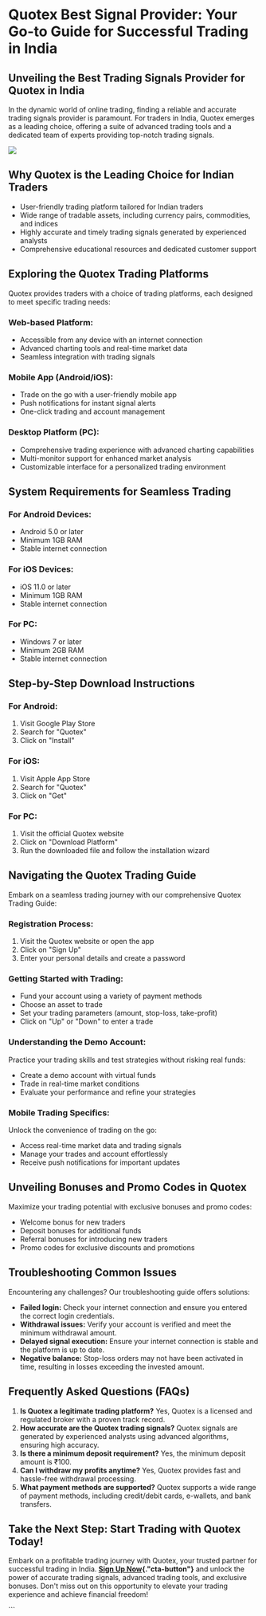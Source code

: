 # Quotex Best Signal Provider: Your Go-to Guide for Successful Trading in India

## Unveiling the Best Trading Signals Provider for Quotex in India

In the dynamic world of online trading, finding a reliable and accurate
trading signals provider is paramount. For traders in India, Quotex
emerges as a leading choice, offering a suite of advanced trading tools
and a dedicated team of experts providing top-notch trading signals.

[![](https://static.quotex.io/files/8_en/300_250.jpg)](https://traff.sbs/brokerqxsignupf)

## Why Quotex is the Leading Choice for Indian Traders

-   User-friendly trading platform tailored for Indian traders
-   Wide range of tradable assets, including currency pairs,
    commodities, and indices
-   Highly accurate and timely trading signals generated by experienced
    analysts
-   Comprehensive educational resources and dedicated customer support

## Exploring the Quotex Trading Platforms

Quotex provides traders with a choice of trading platforms, each
designed to meet specific trading needs:

### Web-based Platform:

-   Accessible from any device with an internet connection
-   Advanced charting tools and real-time market data
-   Seamless integration with trading signals

### Mobile App (Android/iOS):

-   Trade on the go with a user-friendly mobile app
-   Push notifications for instant signal alerts
-   One-click trading and account management

### Desktop Platform (PC):

-   Comprehensive trading experience with advanced charting capabilities
-   Multi-monitor support for enhanced market analysis
-   Customizable interface for a personalized trading environment

## System Requirements for Seamless Trading

### For Android Devices:

-   Android 5.0 or later
-   Minimum 1GB RAM
-   Stable internet connection

### For iOS Devices:

-   iOS 11.0 or later
-   Minimum 1GB RAM
-   Stable internet connection

### For PC:

-   Windows 7 or later
-   Minimum 2GB RAM
-   Stable internet connection

## Step-by-Step Download Instructions

### For Android:

1.  Visit Google Play Store
2.  Search for "Quotex"
3.  Click on "Install"

### For iOS:

1.  Visit Apple App Store
2.  Search for "Quotex"
3.  Click on "Get"

### For PC:

1.  Visit the official Quotex website
2.  Click on "Download Platform"
3.  Run the downloaded file and follow the installation wizard

## Navigating the Quotex Trading Guide

Embark on a seamless trading journey with our comprehensive Quotex
Trading Guide:

### Registration Process:

1.  Visit the Quotex website or open the app
2.  Click on "Sign Up"
3.  Enter your personal details and create a password

### Getting Started with Trading:

-   Fund your account using a variety of payment methods
-   Choose an asset to trade
-   Set your trading parameters (amount, stop-loss, take-profit)
-   Click on "Up" or "Down" to enter a trade

### Understanding the Demo Account:

Practice your trading skills and test strategies without risking real
funds:

-   Create a demo account with virtual funds
-   Trade in real-time market conditions
-   Evaluate your performance and refine your strategies

### Mobile Trading Specifics:

Unlock the convenience of trading on the go:

-   Access real-time market data and trading signals
-   Manage your trades and account effortlessly
-   Receive push notifications for important updates

## Unveiling Bonuses and Promo Codes in Quotex

Maximize your trading potential with exclusive bonuses and promo codes:

-   Welcome bonus for new traders
-   Deposit bonuses for additional funds
-   Referral bonuses for introducing new traders
-   Promo codes for exclusive discounts and promotions

## Troubleshooting Common Issues

Encountering any challenges? Our troubleshooting guide offers solutions:

-   **Failed login:** Check your internet connection and ensure you
    entered the correct login credentials.
-   **Withdrawal issues:** Verify your account is verified and meet the
    minimum withdrawal amount.
-   **Delayed signal execution:** Ensure your internet connection is
    stable and the platform is up to date.
-   **Negative balance:** Stop-loss orders may not have been activated
    in time, resulting in losses exceeding the invested amount.

## Frequently Asked Questions (FAQs)

1.  **Is Quotex a legitimate trading platform?** Yes, Quotex is a
    licensed and regulated broker with a proven track record.
2.  **How accurate are the Quotex trading signals?** Quotex signals are
    generated by experienced analysts using advanced algorithms,
    ensuring high accuracy.
3.  **Is there a minimum deposit requirement?** Yes, the minimum deposit
    amount is ₹100.
4.  **Can I withdraw my profits anytime?** Yes, Quotex provides fast and
    hassle-free withdrawal processing.
5.  **What payment methods are supported?** Quotex supports a wide range
    of payment methods, including credit/debit cards, e-wallets, and
    bank transfers.

## Take the Next Step: Start Trading with Quotex Today!

Embark on a profitable trading journey with Quotex, your trusted partner
for successful trading in India. **[Sign Up
Now](\%22https://traff.sbs/brokerqxsignup\%22){."cta-button"}**
and unlock the power of accurate trading signals, advanced trading
tools, and exclusive bonuses. Don\'t miss out on this opportunity to
elevate your trading experience and achieve financial freedom!

\`\`\`

